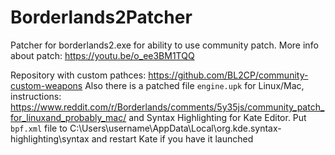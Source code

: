 # Borderlands2Patcher
Patcher for borderlands2.exe for ability to use community patch. More info about patch: https://youtu.be/o_ee3BM1TQQ 

Repository with custom pathces: https://github.com/BL2CP/community-custom-weapons
Also there is a patched file `engine.upk` for Linux/Mac, instructions: https://www.reddit.com/r/Borderlands/comments/5y35js/community_patch_for_linuxand_probably_mac/
and Syntax Highlighting for Kate Editor. Put `bpf.xml` file to C:\Users\username\AppData\Local\org.kde.syntax-highlighting\syntax and restart Kate if you have it launched
